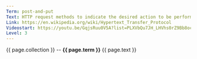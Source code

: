 ```yaml
---
Term: post-and-put
Text: HTTP request methods to indicate the desired action to be performed on the identified resource 
Link: https://en.wikipedia.org/wiki/Hypertext_Transfer_Protocol
Videostart: https://youtu.be/GqjsRuu0V5A?list=PLXVbQu7JH_LHVhs0rZ9Bb8ocyKlPljkaG&t=10m17s
Level: 3
---
```


{{ page.collection }} -- **{{ page.term }}**
   {{ page.text }} 
